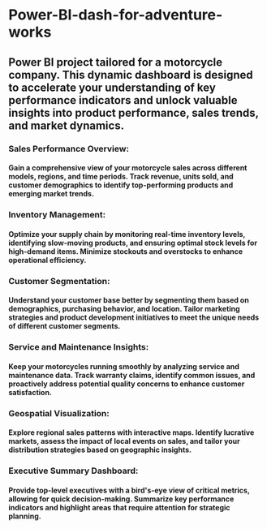 # Power-BI-dash-for-adventure-works
## Power BI project tailored for a motorcycle company. This dynamic dashboard is designed to accelerate your understanding of key performance indicators and unlock valuable insights into product performance, sales trends, and market dynamics.

### Sales Performance Overview:
#### Gain a comprehensive view of your motorcycle sales across different models, regions, and time periods. Track revenue, units sold, and customer demographics to identify top-performing products and emerging market trends.

### Inventory Management:
#### Optimize your supply chain by monitoring real-time inventory levels, identifying slow-moving products, and ensuring optimal stock levels for high-demand items. Minimize stockouts and overstocks to enhance operational efficiency.
### Customer Segmentation:
#### Understand your customer base better by segmenting them based on demographics, purchasing behavior, and location. Tailor marketing strategies and product development initiatives to meet the unique needs of different customer segments.
### Service and Maintenance Insights:
#### Keep your motorcycles running smoothly by analyzing service and maintenance data. Track warranty claims, identify common issues, and proactively address potential quality concerns to enhance customer satisfaction.
### Geospatial Visualization:
#### Explore regional sales patterns with interactive maps. Identify lucrative markets, assess the impact of local events on sales, and tailor your distribution strategies based on geographic insights.
### Executive Summary Dashboard:
#### Provide top-level executives with a bird's-eye view of critical metrics, allowing for quick decision-making. Summarize key performance indicators and highlight areas that require attention for strategic planning.
